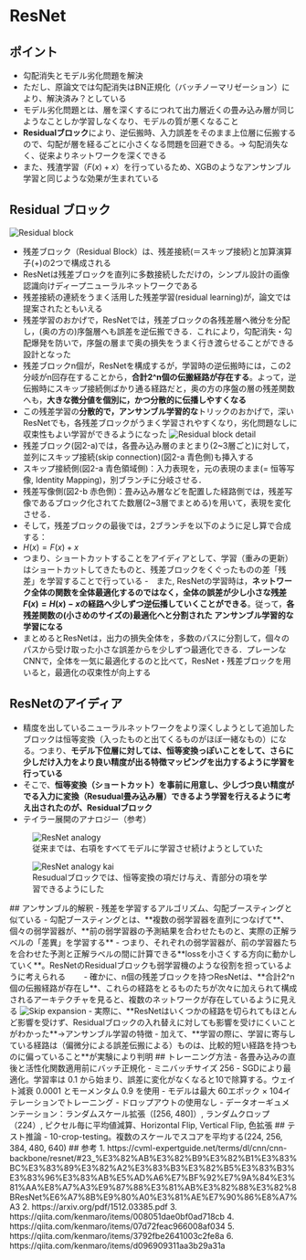 # ResNet
## ポイント
- 勾配消失とモデル劣化問題を解決
- ただし、原論文では勾配消失はBN正規化（バッチノーマリゼーション）により、解決済み？としている
- モデル劣化問題とは、層を深くするにつれて出力層近くの畳み込み層が同じようなことしか学習しなくなり、モデルの質が悪くなること
- **Residualブロック**により、逆伝搬時、入力誤差をそのまま上位層に伝搬するので、勾配が層を経るごとに小さくなる問題を回避できる。→ 勾配消失なく、従来よりネットワークを深くできる
- また、残渣学習（$F(x)+x$）を行っているため、XGBのようなアンサンブル学習と同じような効果が生まれている
## Residual ブロック
<img alt="Residual block" sorce=./image/resudual_block.png></img>
- 残差ブロック（Residual Block）は、残差接続(＝スキップ接続)と加算演算子(+)の2つで構成される
- ResNetは残差ブロックを直列に多数接続しただけの，シンプル設計の画像認識向けディープニューラルネットワークである
- 残差接続の連続をうまく活用した残差学習(residual learning)が，論文では提案されたともいえる
- 残差学習のおかげで，ResNetでは，残差ブロックの各残差層へ微分を分配し，(奥の方の)序盤層へも誤差を逆伝搬できる．これにより，勾配消失・勾配爆発を防いで，序盤の層まで奥の損失をうまく行き渡らせることができる設計となった
- 残差ブロックn個が，ResNetを構成するが，学習時の逆伝搬時には，この2分岐がn回存在することから，**合計2^n個の伝搬経路が存在する**。よって，逆伝搬時にスキップ接続側ばかり通る経路だと，奥の方の序盤の層の残差関数へも，**大きな微分値を個別に，かつ分散的に伝播しやすくなる**
- この残差学習の**分散的で，アンサンブル学習的な**トリックのおかげで，深いResNetでも，各残差ブロックがうまく学習されやすくなり，劣化問題なしに収束性もよい学習ができるようになった
<img alt="Residual block detail" sorce=./image/resudual_block_detail.png></img>
- 残差ブロック(図2-a)では，各畳み込み層のまとまり(2~3層ごと)に対して，並列にスキップ接続(skip connection)(図2-a 青色側)も挿入する
- スキップ接続側(図2-a 青色領域側)：入力表現を，元の表現のまま(= 恒等写像, Identity Mapping)，別ブランチに分岐させる．
- 残差写像側(図2-b 赤色側)：畳み込み層などを配置した経路側では，残差写像であるブロック化されてた数層(2~3層でまとめる)を用いて，表現を変化させる．
- そして，残差ブロックの最後では，2ブランチを以下のように足し算で合成する：
- $H(x)=F(x)+x$
- つまり、ショートカットすることをアイディアとして、学習（重みの更新）はショートカットしてきたものと、残差ブロックをくぐったものの差「残差」を学習することで行っている
-　また, ResNetの学習時は，**ネットワーク全体の関数を全体最適化するのではなく，全体の誤差が少し小さな残差$F(x)=H(x)-x$の経路へ少しずつ逆伝播していくことができる**。従って，**各残差関数の(小さめのサイズの)最適化へと分割された アンサンブル学習的な学習になる**
- まとめるとResNetは，出力の損失全体を，多数のパスに分割して，個々のパスから受け取った小さな誤差からを少しずつ最適化できる．プレーンなCNNで，全体を一気に最適化するのと比べて，ResNet・残差ブロックを用いると，最適化の収束性が向上する
## ResNetのアイディア
- 精度を出しているニューラルネットワークをより深くしようとして追加したブロックは恒等変換（入ったものと出てくるものがほぼ一緒なもの）になる。つまり、**モデル下位層に対しては、恒等変換っぽいことをして、さらに少しだけ入力をより良い精度が出る特徴マッピングを出力するように学習を行っている**
- そこで、**恒等変換（ショートカット）を事前に用意し、少しづつ良い精度がでる入力に変換（Resudual畳み込み層）できるよう学習を行えるように考え出されたのが、Residualブロック**
- テイラー展開のアナロジー（参考）
<figure><img alt="ResNet analogy" sorce=./image/resnet_analogy.png /><figcaption>従来までは、右項をすべてモデルに学習させ続けようとしていた</figcaption></figure>
<figure><img alt="ResNet analogy kai" sorce=./image/resnet_analogy_kai.png /><figcaption>Resudualブロックでは、恒等変換の項だけ与え、青部分の項を学習できるようにした</figcaption></figure>
## アンサンブル的解釈
- 残差を学習するアルゴリズム、勾配ブースティングと似ている
- 勾配ブースティングとは、**複数の弱学習器を直列につなげて**、個々の弱学習器が、**前の弱学習器の予測結果を合わせたものと、実際の正解ラベルの「差異」を学習する**
- つまり、それぞれの弱学習器が、前の学習器たちを合わせた予測と正解ラベルの間に計算できる**lossを小さくする方向に動かしていく**。ResNetのResidualブロックも弱学習機のような役割を担っているように考えられる　　
- 確かに、n個の残差ブロックを持つResNetは、**合計2^n個の伝搬経路が存在し**、これらの経路をとるものたちが次々に加えられて構成されるアーキテクチャを見ると、複数のネットワークが存在しているように見える
<img alt="Skip expansion" sorce=./image/skip_expansion.png></img>
- 実際に、**ResNetはいくつかの経路を切られてもほとんど影響を受けず、Residualブロックの入れ替えに対しても影響を受けにくいことがわかった**→アンサンブル学習の特徴
- 加えて、**学習の際に、学習に寄与している経路は（偏微分による誤差伝搬による）ものは、比較的短い経路を持つものに偏っていること**が実験により判明
## トレーニング方法
- 各畳み込みの直後と活性化関数適用前にバッチ正規化
- ミニバッチサイズ 256
- SGDにより最適化。学習率は 0.1 から始まり、誤差に変化がなくなると10で除算する。ウェイト減衰 0.0001 とモーメンタム 0.9 を使用
- モデルは最大 60エポック × 104イテレーションでトレーニング
- ドロップアウトの使用なし
- データオーギュメンテーション：ランダムスケール拡張（[256, 480]）, ランダムクロップ（224）, ピクセル毎に平均値減算、Horizontal Flip, Vertical Flip, 色拡張
## テスト推論
- 10-crop-testing。複数のスケールでスコアを平均する(224, 256, 384, 480, 640)
## 参考
1. https://cvml-expertguide.net/terms/dl/cnn/cnn-backbone/resnet/#23_%E3%82%AB%E3%82%B9%E3%82%B1%E3%83%BC%E3%83%89%E3%82%A2%E3%83%B3%E3%82%B5%E3%83%B3%E3%83%96%E3%83%AB%E5%AD%A6%E7%BF%92%E7%9A%84%E3%81%AA%E8%A7%A3%E9%87%88%E3%81%AB%E3%82%88%E3%82%8BResNet%E6%A7%8B%E9%80%A0%E3%81%AE%E7%90%86%E8%A7%A3
2. https://arxiv.org/pdf/1512.03385.pdf
3. https://qiita.com/kenmaro/items/008051dae0bf0ad718cb
4. https://qiita.com/kenmaro/items/07d72feac966008af034
5. https://qiita.com/kenmaro/items/3792fbe2641003c2fe8a
6. https://qiita.com/kenmaro/items/d096909311aa3b29a31a
